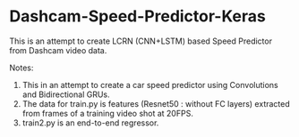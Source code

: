 # Dashcam-Speed-Predictor-Keras
This is an attempt to create LCRN (CNN+LSTM) based Speed Predictor from Dashcam video data.

Notes:
1. This in an attempt to create a car speed predictor using Convolutions and Bidirectional GRUs. 
2. The data for train.py is features (Resnet50 : without FC layers) extracted from frames of a training video shot at 20FPS.
3. train2.py is an end-to-end regressor.
